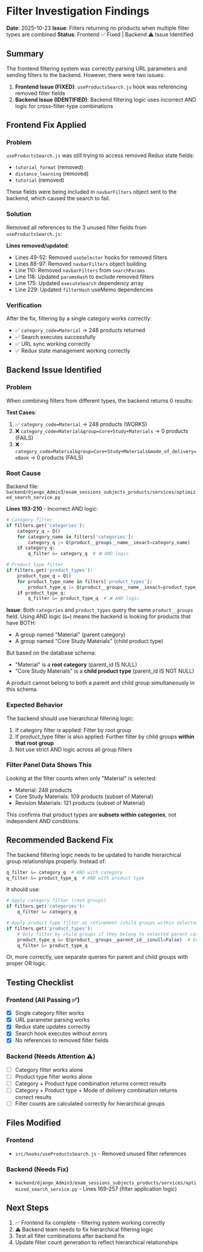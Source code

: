 # Filter Investigation Findings

**Date**: 2025-10-23
**Issue**: Filters returning no products when multiple filter types are combined
**Status**: Frontend ✅ Fixed | Backend ⚠️ Issue Identified

## Summary

The frontend filtering system was correctly parsing URL parameters and sending filters to the backend. However, there were two issues:

1. **Frontend Issue (FIXED)**: `useProductsSearch.js` hook was referencing removed filter fields
2. **Backend Issue (IDENTIFIED)**: Backend filtering logic uses incorrect AND logic for cross-filter-type combinations

## Frontend Fix Applied

### Problem
`useProductsSearch.js` was still trying to access removed Redux state fields:
- `tutorial_format` (removed)
- `distance_learning` (removed)
- `tutorial` (removed)

These fields were being included in `navbarFilters` object sent to the backend, which caused the search to fail.

### Solution
Removed all references to the 3 unused filter fields from `useProductsSearch.js`:

**Lines removed/updated**:
- Lines 49-52: Removed `useSelector` hooks for removed filters
- Lines 88-97: Removed `navbarFilters` object building
- Line 110: Removed `navbarFilters` from `searchParams`
- Line 118: Updated `paramsHash` to exclude removed filters
- Line 175: Updated `executeSearch` dependency array
- Line 229: Updated `filterHash` useMemo dependencies

### Verification
After the fix, filtering by a single category works correctly:
- ✅ `category_code=Material` → 248 products returned
- ✅ Search executes successfully
- ✅ URL sync working correctly
- ✅ Redux state management working correctly

## Backend Issue Identified

### Problem
When combining filters from different types, the backend returns 0 results:

**Test Cases**:
1. ✅ `category_code=Material` → 248 products (WORKS)
2. ❌ `category_code=Material&group=Core+Study+Materials` → 0 products (FAILS)
3. ❌ `category_code=Material&group=Core+Study+Materials&mode_of_delivery=eBook` → 0 products (FAILS)

### Root Cause
Backend file: `backend/django_Admin3/exam_sessions_subjects_products/services/optimized_search_service.py`

**Lines 193-210** - Incorrect AND logic:
```python
# Category filter
if filters.get('categories'):
    category_q = Q()
    for category_name in filters['categories']:
        category_q |= Q(product__groups__name__iexact=category_name)
    if category_q:
        q_filter &= category_q  # ❌ AND logic

# Product type filter
if filters.get('product_types'):
    product_type_q = Q()
    for product_type_name in filters['product_types']:
        product_type_q |= Q(product__groups__name__iexact=product_type_name)
    if product_type_q:
        q_filter &= product_type_q  # ❌ AND logic
```

**Issue**: Both `categories` and `product_types` query the same `product__groups` field. Using AND logic (`&=`) means the backend is looking for products that have BOTH:
- A group named "Material" (parent category)
- A group named "Core Study Materials" (child product type)

But based on the database schema:
- "Material" is a **root category** (parent_id IS NULL)
- "Core Study Materials" is a **child product type** (parent_id IS NOT NULL)

A product cannot belong to both a parent and child group simultaneously in this schema.

### Expected Behavior
The backend should use hierarchical filtering logic:
1. If category filter is applied: Filter by root group
2. If product_type filter is also applied: Further filter by child groups **within that root group**
3. Not use strict AND logic across all group filters

### Filter Panel Data Shows This
Looking at the filter counts when only "Material" is selected:
- Material: 248 products
- Core Study Materials: 109 products (subset of Material)
- Revision Materials: 121 products (subset of Material)

This confirms that product types are **subsets within categories**, not independent AND conditions.

## Recommended Backend Fix

The backend filtering logic needs to be updated to handle hierarchical group relationships properly. Instead of:

```python
q_filter &= category_q  # AND with category
q_filter &= product_type_q  # AND with product type
```

It should use:

```python
# Apply category filter (root groups)
if filters.get('categories'):
    q_filter &= category_q

# Apply product type filter as refinement (child groups within selected categories)
if filters.get('product_types'):
    # Only filter by child groups if they belong to selected parent categories
    product_type_q &= Q(product__groups__parent_id__isnull=False)  # Ensure child groups
    q_filter &= product_type_q
```

Or, more correctly, use separate queries for parent and child groups with proper OR logic.

## Testing Checklist

### Frontend (All Passing ✅)
- [x] Single category filter works
- [x] URL parameter parsing works
- [x] Redux state updates correctly
- [x] Search hook executes without errors
- [x] No references to removed filter fields

### Backend (Needs Attention ⚠️)
- [ ] Category filter works alone
- [ ] Product type filter works alone
- [ ] Category + Product type combination returns correct results
- [ ] Category + Product type + Mode of delivery combination returns correct results
- [ ] Filter counts are calculated correctly for hierarchical groups

## Files Modified

### Frontend
- `src/hooks/useProductsSearch.js` - Removed unused filter references

### Backend (Needs Fix)
- `backend/django_Admin3/exam_sessions_subjects_products/services/optimized_search_service.py` - Lines 169-257 (filter application logic)

## Next Steps

1. ✅ Frontend fix complete - filtering system working correctly
2. ⚠️ Backend team needs to fix hierarchical filtering logic
3. Test all filter combinations after backend fix
4. Update filter count generation to reflect hierarchical relationships
